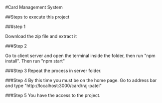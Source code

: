 #Card Management System

##Steps to execute this project

###step 1

Download the zip file and extract it

###Step 2

Go to client server and open the terminal inside the folder, then run "npm install". Then run "npm start"

###Step 3
Repeat the process in server folder.

###Step 4
By this time you must be on the home page. Go to address bar and type "http://localhost:3000/card/raj-patel"

###Step 5
You have the access to the project.
